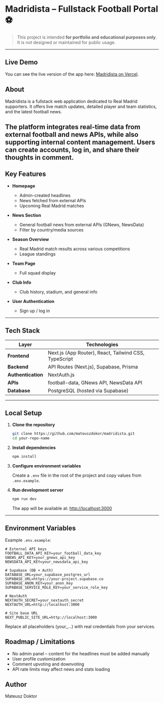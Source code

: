 # Madridista – Fullstack Football Portal ⚽

> This project is intended **for portfolio and educational purposes only**. It is not designed or maintained for public usage.

---

## Live Demo

You can see the live version of the app here: [Madridista on Vercel](https://madridista-puce.vercel.app).

##  About

Madridista is a fullstack web application dedicated to Real Madrid supporters. It offers live match updates, detailed player and team statistics, and the latest football news.

The platform integrates real-time data from external football and news APIs, while also supporting internal content management. Users can create accounts, log in, and share their thoughts in comment.
---

##  Key Features

- **Homepage**
  - Admin-created headlines
  - News fetched from external APIs
  - Upcoming Real Madrid matches

- **News Section**
  - General football news from external APIs (GNews, NewsData)
  - Filter by country/media sources

- **Season Overview**
  - Real Madrid match results across various competitions
  - League standings

- **Team Page**
  - Full squad display

- **Club Info**
  - Club history, stadium, and general info

- **User Authentication**
  - Sign up / log in
    
---

##  Tech Stack

| Layer               | Technologies                                                |
|---------------------|-------------------------------------------------------------|
| **Frontend**        | Next.js (App Router), React, Tailwind CSS, TypeScript       |
| **Backend**         | API Routes (Next.js), Supabase, Prisma                      |
| **Authentication**  | NextAuth.js                            |
| **APIs**            | football-data, GNews API, NewsData API                       |
| **Database**        | PostgreSQL (hosted via Supabase)                            |

---
##  Local Setup

1. **Clone the repository**

    ```bash
    git clone https://github.com/mateuszdokor/madridista.git
    cd your-repo-name
    ```

2. **Install dependencies**

    ```bash
    npm install
    ```

3. **Configure environment variables**

    Create a `.env` file in the root of the project and copy values from `.env.example`.

4. **Run development server**

    ```bash
    npm run dev
    ```

    The app will be available at: [http://localhost:3000](http://localhost:3000)
---

##  Environment Variables

Example `.env.example`:

```env
# External API keys
FOOTBALL_DATA_API_KEY=your_football_data_key
GNEWS_API_KEY=your_gnews_api_key
NEWSDATA_API_KEY=your_newsdata_api_key

# Supabase (DB + Auth)
DATABASE_URL=your_supabase_postgres_url
SUPABASE_URL=https://your-project.supabase.co
SUPABASE_ANON_KEY=your_anon_key
SUPABASE_SERVICE_ROLE_KEY=your_service_role_key

# NextAuth
NEXTAUTH_SECRET=your_nextauth_secret
NEXTAUTH_URL=http://localhost:3000

# Site base URL
NEXT_PUBLIC_SITE_URL=http://localhost:3000
```
Replace all placeholders (your_...) with real credentials from your services.

##  Roadmap / Limitations

- No admin panel – content for the headlines must be added manually
- User profile customization
- Comment upvoting and downvoting
- API rate limits may affect news and stats loading

##  Author
Mateusz Doktor
